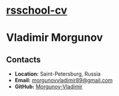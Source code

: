 # __[rsschool-cv](https://morgunovvladimir.github.io/rsschool-cv/)__
# __Vladimir Morgunov__
## __Contacts__
- __Location:__ Saint-Petersburg, Russia
- __Email:__ morgunovvladimir89@gmail.com
- __GitHub:__ [Morgunov-Vladimir](https://github.com/MorgunovVladimir)